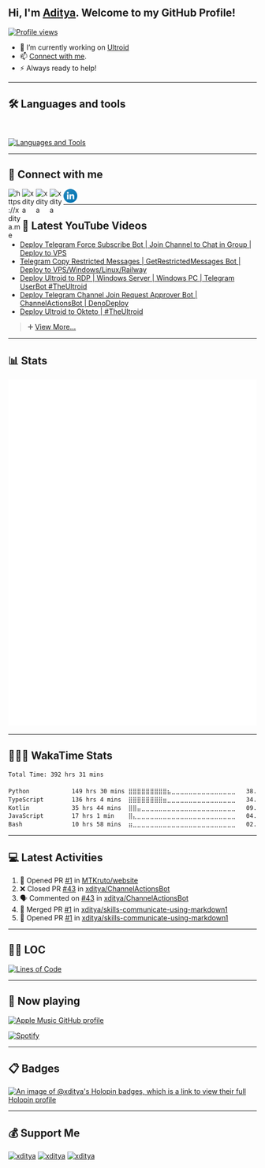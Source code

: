 ## Hi, I'm [Aditya](https://xditya.me). Welcome to my GitHub Profile!

[![Profile views](https://komarev.com/ghpvc/?username=xditya&label=Profile%20views&style=for-the-badge)](https://github.com/xditya)
- 💫 I’m currently working on [Ultroid](https://github.com/TeamUltroid)
- 📫 [Connect with me](#-connect-with-me).
- ⚡ Always ready to help!

---

## 🛠️ Languages and tools
</br>

[![Languages and Tools](https://skillicons.dev/icons?i=androidstudio,bash,vscode,docker,git,github,linux,heroku,arduino,redis,mongodb,java,html,py,c,ts,js,deno,flutter,fastapi&perline=10)](https://xditya.me)

---

## 🔗 Connect with me

<!-- png icons from https://iconscout.com/ -->
<a href="https://xditya.me" class="padded"><img align="left" alt="https://xditya.me" width="28px" src="./res/website.png" /></a> 
<a href="https://youtube.com/xditya" class="padded"><img align="left" alt="xditya" width="28px" src="./res/youtube.png" /></a> 
<a href="https://telegram.dog/xditya" class="padded"><img align="left" alt="xditya" width="28px" src="./res/telegram.png" /></a> 
<a href="https://twitter.com/its_xditya" class="padded"><img align="left" alt="xditya" width="28px" src="./res/twitter.png" /></a> 
<a href="https://linkedin.com/in/xditya" class="padded"><img align="left" alt="xditya" width="28px" src="./res/linkedin.png" /></a> 
</br>

---

## 🎥 Latest YouTube Videos

<!-- YouTube:START -->
- [Deploy Telegram Force Subscribe Bot | Join Channel to Chat in Group | Deploy to VPS](https://www.youtube.com/watch?v=8JTWG6yFi-4)
- [Telegram Copy Restricted Messages | GetRestrictedMessages Bot | Deploy to VPS/Windows/Linux/Railway](https://www.youtube.com/watch?v=uk6kd29C9E8)
- [Deploy Ultroid to RDP | Windows Server | Windows PC | Telegram UserBot #TheUltroid](https://www.youtube.com/watch?v=Lb6UKuDcsJE)
- [Deploy Telegram Channel Join Request Approver Bot | ChannelActionsBot | DenoDeploy](https://www.youtube.com/watch?v=hjxfJtk5ZWs)
- [Deploy Ultroid to Okteto | #TheUltroid](https://www.youtube.com/watch?v=uPCe0I8yJpg)
<!-- YouTube:END -->
> ➕ [View More...](https://youtube.com/xditya)

---

## 📊 Stats

[![Metrics](./github-metrics.svg)](https://xditya.me)

---

## 👨🏻‍💻 WakaTime Stats

<!--START_SECTION:waka-->

```txt
Total Time: 392 hrs 31 mins

Python            149 hrs 30 mins ⣿⣿⣿⣿⣿⣿⣿⣿⣿⣦⣀⣀⣀⣀⣀⣀⣀⣀⣀⣀⣀⣀⣀⣀⣀   38.09 %
TypeScript        136 hrs 4 mins  ⣿⣿⣿⣿⣿⣿⣿⣿⣶⣀⣀⣀⣀⣀⣀⣀⣀⣀⣀⣀⣀⣀⣀⣀⣀   34.67 %
Kotlin            35 hrs 44 mins  ⣿⣿⣤⣀⣀⣀⣀⣀⣀⣀⣀⣀⣀⣀⣀⣀⣀⣀⣀⣀⣀⣀⣀⣀⣀   09.11 %
JavaScript        17 hrs 1 min    ⣿⣄⣀⣀⣀⣀⣀⣀⣀⣀⣀⣀⣀⣀⣀⣀⣀⣀⣀⣀⣀⣀⣀⣀⣀   04.34 %
Bash              10 hrs 58 mins  ⣶⣀⣀⣀⣀⣀⣀⣀⣀⣀⣀⣀⣀⣀⣀⣀⣀⣀⣀⣀⣀⣀⣀⣀⣀   02.80 %
```

<!--END_SECTION:waka-->

---

## 💻 Latest Activities

<!--START_SECTION:activity-->
1. 💪 Opened PR [#1](https://github.com/MTKruto/website/pull/1) in [MTKruto/website](https://github.com/MTKruto/website)
2. ❌ Closed PR [#43](https://github.com/xditya/ChannelActionsBot/pull/43) in [xditya/ChannelActionsBot](https://github.com/xditya/ChannelActionsBot)
3. 🗣 Commented on [#43](https://github.com/xditya/ChannelActionsBot/pull/43#issuecomment-1879601913) in [xditya/ChannelActionsBot](https://github.com/xditya/ChannelActionsBot)
4. 🎉 Merged PR [#1](https://github.com/xditya/skills-communicate-using-markdown1/pull/1) in [xditya/skills-communicate-using-markdown1](https://github.com/xditya/skills-communicate-using-markdown1)
5. 💪 Opened PR [#1](https://github.com/xditya/skills-communicate-using-markdown1/pull/1) in [xditya/skills-communicate-using-markdown1](https://github.com/xditya/skills-communicate-using-markdown1)
<!--END_SECTION:activity-->

---

## 👨‍💻 LOC
[![Lines of Code](https://api.githubtrends.io/user/svg/xditya/langs?time_range=one_year&include_private=True&loc_metric=changed&theme=dark)](https://xditya.me)

---

## 🎵 Now playing

[![Apple Music GitHub profile](https://music-profile.rayriffy.com/theme/dark.svg?uid=000023.2f00fb5ce6ea4b17ab6320f1a391f81e.1134)](https://github.com/rayriffy/apple-music-github-profile)

[![Spotify](https://spotify-readme-new-lyart.vercel.app/api?theme=dark&rainbow=true&scan=true)](https://open.spotify.com/user/on84l0syf9y9m2m84unz4h8uq)

---

## 📋 Badges
[![An image of @xditya's Holopin badges, which is a link to view their full Holopin profile](https://holopin.me/xditya)](https://holopin.io/@xditya)

---

## 💰 Support Me

<a href="https://ko-fi.com/xditya" class="padded"><img height="35" style="border:0px;height:35px;" alt="xditya" src="https://az743702.vo.msecnd.net/cdn/kofi3.png?v=0" /></a>
<a href="https://www.paypal.me/xditya7" class="padded"><img height="35" style="border:0px;height:35px;" alt="xditya" src="https://cdn.rawgit.com/twolfson/paypal-github-button/1.0.0/dist/button.svg" /></a>
<a href="https://www.digitalocean.com/?refcode=7b7d6a915392&utm_campaign=Referral_Invite&utm_medium=Referral_Program&utm_source=badge"><img height="35" style="border:0px;height:35px;" alt="xditya" src="https://web-platforms.sfo2.digitaloceanspaces.com/WWW/Badge%202.svg" alt="DigitalOcean Referral Badge" /></a>
